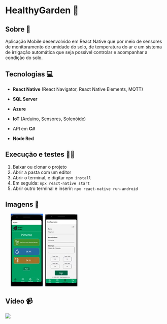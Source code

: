 # HealthyGarden 🌱

## Sobre 📖
Aplicação Mobile desenvolvido em React Native que por meio de sensores de monitoramento de umidade do solo, de temperatura do ar e um sistema de irrigação automática que seja possível controlar e acompanhar a condição do solo.

## Tecnologias 💻
- **React Native** (React Navigator, React Native Elements, MQTT)

- **SQL Server** 

- **Azure**

- **IoT** (Arduino, Sensores, Solenóide)

- API em **C#**

- **Node Red**

## Execução e testes 🏃🚀

1. Baixar ou clonar o projeto
2. Abrir a pasta com um editor
3. Abrir o terminal, e digitar ```npm install```
4. Em seguida: ```npx react-native start```
5. Abrir outro terminal e inserir: ```npx react-native run-android```

## Imagens 📱 
<pre>
  <img src="/preview/img07.png" width="20%"/> <img src="/preview/img09.png" width="20%"/>
</pre>

## Vídeo 📹 
<img src="/preview/healthygardengif.gif" align="left" width="60%"/>

